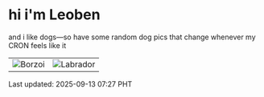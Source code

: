 # hi i'm Leoben

and i like dogs—so have some random dog pics that change whenever my CRON feels like it

|  |  |
|--------|----------|
| ![Borzoi](https://random-dog-vercel.vercel.app/api/random-borzoi?v=1757719644) | ![Labrador](https://random-dog-vercel.vercel.app/api/random-labrador?v=1757719644) |

Last updated: 2025-09-13 07:27 PHT
